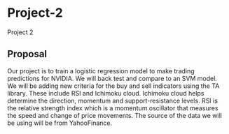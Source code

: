 # Project-2
Project 2
## Proposal
Our project is to train a logistic regression model to make trading predictions for NVIDIA. We will back test and compare to an SVM model. We will be adding new criteria for the buy and sell indicators using the TA library. These include RSI and Ichimoku cloud. Ichimoku cloud helps determine the direction, momentum and support-resistance levels. RSI is the relative strength index which is a momentum oscillator that measures the speed and change of price movements. The source of the data we will be using will be from YahooFinance. 

